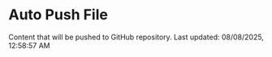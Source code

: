 # Auto Push File

Content that will be pushed to GitHub repository.
Last updated: 08/08/2025, 12:58:57 AM